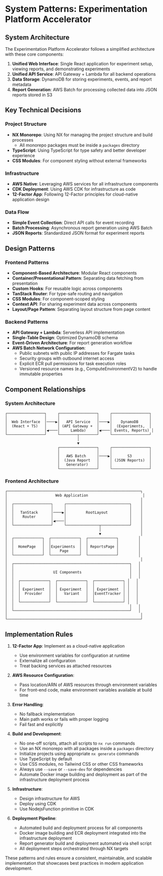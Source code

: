 # System Patterns: Experimentation Platform Accelerator

## System Architecture

The Experimentation Platform Accelerator follows a simplified architecture with these core components:

1. **Unified Web Interface**: Single React application for experiment setup, viewing reports, and demonstrating experiments
2. **Unified API Service**: API Gateway + Lambda for all backend operations
3. **Data Storage**: DynamoDB for storing experiments, events, and report metadata
4. **Report Generation**: AWS Batch for processing collected data into JSON reports stored in S3

## Key Technical Decisions

### Project Structure
- **NX Monorepo**: Using NX for managing the project structure and build processes
  - All monorepo packages must be inside a `packages` directory
- **TypeScript**: Using TypeScript for type safety and better developer experience
- **CSS Modules**: For component styling without external frameworks

### Infrastructure
- **AWS Native**: Leveraging AWS services for all infrastructure components
- **CDK Deployment**: Using AWS CDK for infrastructure as code
- **12-Factor App**: Following 12-Factor principles for cloud-native application design

### Data Flow
- **Simple Event Collection**: Direct API calls for event recording
- **Batch Processing**: Asynchronous report generation using AWS Batch
- **JSON Reports**: Standardized JSON format for experiment reports

## Design Patterns

### Frontend Patterns
- **Component-Based Architecture**: Modular React components
- **Container/Presentational Pattern**: Separating data fetching from presentation
- **Custom Hooks**: For reusable logic across components
- **TanStack Router**: For type-safe routing and navigation
- **CSS Modules**: For component-scoped styling
- **Context API**: For sharing experiment data across components
- **Layout/Page Pattern**: Separating layout structure from page content

### Backend Patterns
- **API Gateway + Lambda**: Serverless API implementation
- **Single-Table Design**: Optimized DynamoDB schema
- **Event-Driven Architecture**: For report generation workflow
- **AWS Batch Network Configuration**:
  - Public subnets with public IP addresses for Fargate tasks
  - Security groups with outbound internet access
  - Explicit ECR pull permissions for task execution roles
  - Versioned resource names (e.g., ComputeEnvironmentV2) to handle immutable properties

## Component Relationships

### System Architecture

```
┌─────────────────┐     ┌─────────────────┐     ┌─────────────────┐
│                 │     │                 │     │                 │
│  Web Interface  │────▶│   API Service   │────▶│    DynamoDB     │
│  (React + TS)   │     │ (API Gateway +  │     │  (Experiments,  │
│                 │◀────│     Lambda)     │◀────│ Events, Reports) │
└─────────────────┘     └────────┬────────┘     └─────────────────┘
                                 │
                                 ▼
                        ┌─────────────────┐     ┌─────────────────┐
                        │                 │     │                 │
                        │   AWS Batch     │────▶│       S3        │
                        │  (Java Report   │     │ (JSON Reports)  │
                        │   Generator)    │     │                 │
                        └─────────────────┘     └─────────────────┘
```

### Frontend Architecture

```
┌─────────────────────────────────────────────────────────────┐
│                      Web Application                         │
│                                                             │
│  ┌─────────────────┐     ┌─────────────────────────────┐    │
│  │                 │     │                             │    │
│  │   TanStack      │────▶│         RootLayout          │    │
│  │    Router       │     │                             │    │
│  │                 │◀────│                             │    │
│  └─────────────────┘     └───────────────┬─────────────┘    │
│                                          │                  │
│                                          ▼                  │
│  ┌─────────────┐  ┌─────────────┐  ┌─────────────┐         │
│  │             │  │             │  │             │         │
│  │  HomePage   │  │Experiments  │  │ ReportsPage │         │
│  │             │  │    Page     │  │             │         │
│  └─────────────┘  └─────────────┘  └─────────────┘         │
│                                                             │
│  ┌─────────────────────────────────────────────────────┐   │
│  │                                                     │   │
│  │                  UI Components                      │   │
│  │                                                     │   │
│  │  ┌─────────────┐  ┌─────────────┐  ┌─────────────┐ │   │
│  │  │             │  │             │  │             │ │   │
│  │  │ Experiment  │  │ Experiment  │  │ Experiment  │ │   │
│  │  │  Provider   │  │   Variant   │  │EventTracker │ │   │
│  │  │             │  │             │  │             │ │   │
│  │  └─────────────┘  └─────────────┘  └─────────────┘ │   │
│  │                                                     │   │
│  └─────────────────────────────────────────────────────┘   │
│                                                             │
└─────────────────────────────────────────────────────────────┘
```

## Implementation Rules

1. **12-Factor App**: Implement as a cloud-native application
   - Use environment variables for configuration at runtime
   - Externalize all configuration
   - Treat backing services as attached resources

2. **AWS Resource Configuration**:
   - Pass location/ARN of AWS resources through environment variables
   - For front-end code, make environment variables available at build time

3. **Error Handling**:
   - No fallback implementation
   - Main path works or fails with proper logging
   - Fail fast and explicitly

4. **Build and Development**:
   - No one-off scripts, attach all scripts to `nx run` commands
   - Use an NX monorepo with all packages inside a `packages` directory
   - Initialize projects using appropriate `nx generate` commands
   - Use TypeScript by default
   - Use CSS modules, no Tailwind CSS or other CSS frameworks
   - Always use `--save` or `--save-dev` for dependencies
   - Automate Docker image building and deployment as part of the infrastructure deployment process

5. **Infrastructure**:
   - Design infrastructure for AWS
   - Deploy using CDK
   - Use NodejsFunction primitive in CDK

6. **Deployment Pipeline**:
   - Automated build and deployment process for all components
   - Docker image building and ECR deployment integrated into the infrastructure deployment
   - Report generator build and deployment automated via shell script
   - All deployment steps orchestrated through NX targets

These patterns and rules ensure a consistent, maintainable, and scalable implementation that showcases best practices in modern application development.